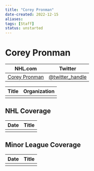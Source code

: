 ```yaml
---
title: "Corey Pronman"
date-created: 2022-12-15
aliases: 
tags: [Staff]
status: unstarted
---
```


# Corey Pronman

| NHL.com | Twitter |
| ------- | ------- |
| [Corey Pronman]() | [@twitter_handle](https://twitter.com/)

| Title | Organization |
| ----- | ------------ |
|       |              |



## NHL  Coverage
| Date | Title |
| ---- | ----- |
|      |       |



## Minor League Coverage
| Date | Title |
| ---- | ----- |
|      |       |


